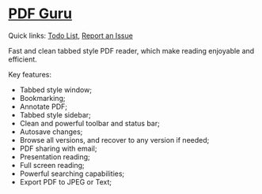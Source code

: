 [PDF Guru](http://pdfguru.io/?source=github)
============

Quick links:
[Todo List](https://github.com/kenwei/pdf_reader_x/wiki/Support), 
[Report an Issue](https://github.com/kenwei/pdf_reader_x/issues/new)

Fast and clean tabbed style PDF reader, which make reading enjoyable and efficient.

Key features:

* Tabbed style window;
* Bookmarking;
* Annotate PDF;
* Tabbed style sidebar;
* Clean and powerful toolbar and status bar;
* Autosave changes;
* Browse all versions, and recover to any version if needed;
* PDF sharing with email;
* Presentation reading;
* Full screen reading;
* Powerful searching capabilities;
* Export PDF to JPEG or Text;

